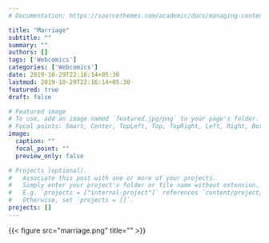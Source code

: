 ```yaml
---
# Documentation: https://sourcethemes.com/academic/docs/managing-content/

title: "Marriage"
subtitle: ""
summary: ""
authors: []
tags: ['Webcomics']
categories: ['Webcomics']
date: 2019-10-29T22:16:14+05:30
lastmod: 2019-10-29T22:16:14+05:30
featured: true
draft: false

# Featured image
# To use, add an image named `featured.jpg/png` to your page's folder.
# Focal points: Smart, Center, TopLeft, Top, TopRight, Left, Right, BottomLeft, Bottom, BottomRight.
image:
  caption: ""
  focal_point: ""
  preview_only: false

# Projects (optional).
#   Associate this post with one or more of your projects.
#   Simply enter your project's folder or file name without extension.
#   E.g. `projects = ["internal-project"]` references `content/project/deep-learning/index.md`.
#   Otherwise, set `projects = []`.
projects: []
---
```


{{< figure src="marriage.png" title="" >}}

